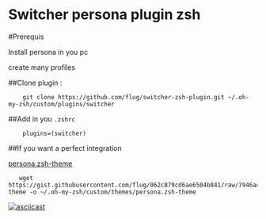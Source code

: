 Switcher persona plugin zsh
===========================


#Prerequis 

Install persona in you pc 

create many profiles

##Clone plugin :

```
    git clone https://github.com/flug/switcher-zsh-plugin.git ~/.oh-my-zsh/custom/plugins/switcher
```

##Add in you ```.zshrc``` 

```
    plugins=(switcher)
```

##If you want a perfect integration


[persona.zsh-theme](https://gist.githubusercontent.com/flug/062c879cd6ae6504b841/raw/7946a4d604cb6dfb625871c75c684100b8ff2997/persona.zsh-theme)

```
   wget https://gist.githubusercontent.com/flug/062c879cd6ae6504b841/raw/7946a4d604cb6dfb625871c75c684100b8ff2997/persona.zsh-theme -o ~/.oh-my-zsh/custom/themes/persona.zsh-theme
```
[![asciicast](https://asciinema.org/a/azuiz5zlyva9fika1hz1dreaa.png)](https://asciinema.org/a/azuiz5zlyva9fika1hz1dreaa)
